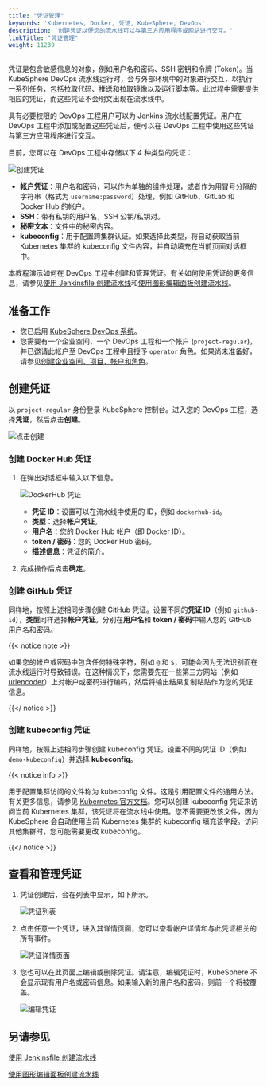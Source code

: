 ```yaml
---
title: "凭证管理"
keywords: 'Kubernetes, Docker, 凭证, KubeSphere, DevOps'
description: '创建凭证以便您的流水线可以与第三方应用程序或网站进行交互。'
linkTitle: "凭证管理"
weight: 11230
---
```


凭证是包含敏感信息的对象，例如用户名和密码、SSH 密钥和令牌 (Token)。当 KubeSphere DevOps 流水线运行时，会与外部环境中的对象进行交互，以执行一系列任务，包括拉取代码、推送和拉取镜像以及运行脚本等。此过程中需要提供相应的凭证，而这些凭证不会明文出现在流水线中。

具有必要权限的 DevOps 工程用户可以为 Jenkins 流水线配置凭证。用户在 DevOps 工程中添加或配置这些凭证后，便可以在 DevOps 工程中使用这些凭证与第三方应用程序进行交互。

目前，您可以在 DevOps 工程中存储以下 4 种类型的凭证：

![创建凭证](/images/docs/zh-cn/devops-user-guide/use-devops/credential-management/create-credential-page.png)

- **帐户凭证**：用户名和密码，可以作为单独的组件处理，或者作为用冒号分隔的字符串（格式为 `username:password`）处理，例如 GitHub、GitLab 和 Docker Hub 的帐户。
- **SSH**：带有私钥的用户名，SSH 公钥/私钥对。
- **秘密文本**：文件中的秘密内容。
- **kubeconfig**：用于配置跨集群认证。如果选择此类型，将自动获取当前 Kubernetes 集群的 kubeconfig 文件内容，并自动填充在当前页面对话框中。

本教程演示如何在 DevOps 工程中创建和管理凭证。有关如何使用凭证的更多信息，请参见[使用 Jenkinsfile 创建流水线](../create-a-pipeline-using-jenkinsfile/)和[使用图形编辑面板创建流水线](../create-a-pipeline-using-graphical-editing-panel/)。

## 准备工作

- 您已启用 [KubeSphere DevOps 系统](../../../pluggable-components/devops/)。
- 您需要有一个企业空间、一个 DevOps 工程和一个帐户 (`project-regular`)，并已邀请此帐户至 DevOps 工程中且授予 `operator` 角色。如果尚未准备好，请参见[创建企业空间、项目、帐户和角色](../../../quick-start/create-workspace-and-project/)。

## 创建凭证

以 `project-regular` 身份登录 KubeSphere 控制台。进入您的 DevOps 工程，选择**凭证**，然后点击**创建**。

![点击创建](/images/docs/zh-cn/devops-user-guide/use-devops/credential-management/create-credential-step1.PNG)

### 创建 Docker Hub 凭证

1. 在弹出对话框中输入以下信息。

   ![DockerHub 凭证](/images/docs/zh-cn/devops-user-guide/use-devops/credential-management/dockerhub-credentials.PNG)

   - **凭证 ID**：设置可以在流水线中使用的 ID，例如 `dockerhub-id`。
   - **类型**：选择**帐户凭证**。
   - **用户名**：您的 Docker Hub 帐户（即 Docker ID）。
   - **token / 密码**：您的 Docker Hub 密码。
   - **描述信息**：凭证的简介。

2. 完成操作后点击**确定**。

### 创建 GitHub 凭证

同样地，按照上述相同步骤创建 GitHub 凭证。设置不同的**凭证 ID**（例如 `github-id`），**类型**同样选择**帐户凭证**。分别在**用户名**和 **token / 密码**中输入您的 GitHub 用户名和密码。

{{< notice note >}}

如果您的帐户或密码中包含任何特殊字符，例如 `@` 和 `$`，可能会因为无法识别而在流水线运行时导致错误。在这种情况下，您需要先在一些第三方网站（例如 [urlencoder](https://www.urlencoder.org/)）上对帐户或密码进行编码，然后将输出结果复制粘贴作为您的凭证信息。

{{</ notice >}}

### 创建 kubeconfig 凭证

同样地，按照上述相同步骤创建 kubeconfig 凭证。设置不同的凭证 ID（例如 `demo-kubeconfig`）并选择 **kubeconfig**。

{{< notice info >}}

用于配置集群访问的文件称为 kubeconfig 文件。这是引用配置文件的通用方法。有关更多信息，请参见 [Kubernetes 官方文档](https://kubernetes.io/zh/docs/concepts/configuration/organize-cluster-access-kubeconfig/)。您可以创建 kubeconfig 凭证来访问当前 Kubernetes 集群，该凭证将在流水线中使用。您不需要更改该文件，因为 KubeSphere 会自动使用当前 Kubernetes 集群的 kubeconfig 填充该字段。访问其他集群时，您可能需要更改 kubeconfig。

{{</ notice >}}

## 查看和管理凭证

1. 凭证创建后，会在列表中显示，如下所示。

   ![凭证列表](/images/docs/zh-cn/devops-user-guide/use-devops/credential-management/credential-list.PNG)

2. 点击任意一个凭证，进入其详情页面，您可以查看帐户详情和与此凭证相关的所有事件。

   ![凭证详情页面](/images/docs/zh-cn/devops-user-guide/use-devops/credential-management/credential-detail_page.png)

3. 您也可以在此页面上编辑或删除凭证。请注意，编辑凭证时，KubeSphere 不会显示现有用户名或密码信息。如果输入新的用户名和密码，则前一个将被覆盖。

   ![编辑凭证](/images/docs/zh-cn/devops-user-guide/use-devops/credential-management/edit-credentials.PNG)

## 另请参见

[使用 Jenkinsfile 创建流水线](../create-a-pipeline-using-jenkinsfile/)

[使用图形编辑面板创建流水线](../create-a-pipeline-using-graphical-editing-panel/)
